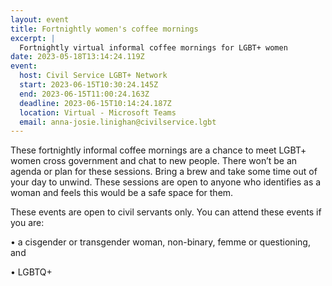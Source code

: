 ```yaml
---
layout: event
title: Fortnightly women's coffee mornings
excerpt: |
  Fortnightly virtual informal coffee mornings for LGBT+ women
date: 2023-05-18T13:14:24.119Z
event:
  host: Civil Service LGBT+ Network
  start: 2023-06-15T10:30:24.145Z
  end: 2023-06-15T11:00:24.163Z
  deadline: 2023-06-15T10:14:24.187Z
  location: Virtual - Microsoft Teams
  email: anna-josie.linighan@civilservice.lgbt
---
```

These fortnightly informal coffee mornings are a chance to meet LGBT+ women cross government and chat to new people. There won’t be an agenda or plan for these sessions. Bring a brew and take some time out of your day to unwind. These sessions are open to anyone who identifies as a woman and feels this would be a safe space for them. 



These events are open to civil servants only. You can attend these events if you are:

• a cisgender or transgender woman, non-binary, femme or questioning, and

• LGBTQ+